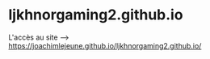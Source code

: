 # ljkhnorgaming2.github.io

L'accès au site --> https://joachimlejeune.github.io/ljkhnorgaming2.github.io/
